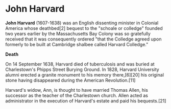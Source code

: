 # John Harvard

**John Harvard** (1607-1638) was an English dissenting minister in Colonial America whose deathbed[2] bequest to the "schoale or colledge" founded two years earlier by the Massachusetts Bay Colony was so gratefully received that it was consequently ordered "that the Colledge agreed upon formerly to be built at Cambridge shalbee called Harvard Colledge."
**Death**
On 14 September 1638, Harvard died of tuberculosis and was buried at Charlestown's Phipps Street Burying Ground. In 1828, Harvard University alumni erected a granite monument to his memory there,[6][20] his original stone having disappeared during the American Revolution.[11]
Harvard's widow, Ann, is thought to have married Thomas Allen, his successor as the teacher of the Charlestown church. Allen acted as administrator in the execution of Harvard's estate and paid his bequests.[21]

